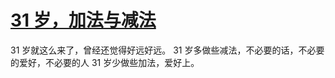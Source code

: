# [31 岁，加法与减法](https://github.com/yihong0618/gitblog/issues/134)

31 岁就这么来了，曾经还觉得好远好远。
31 岁多做些减法，不必要的话，不必要的爱好，不必要的人
31 岁少做些加法，爱好上。
